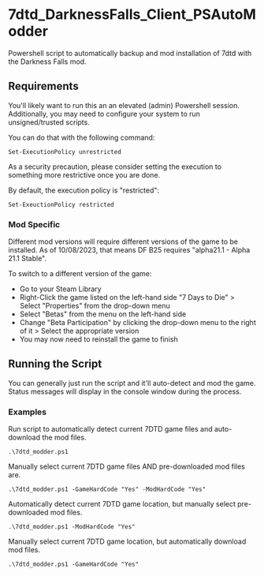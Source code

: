# 7dtd_DarknessFalls_Client_PSAutoModder
Powershell script to automatically backup and mod installation of 7dtd with the Darkness Falls mod.

## Requirements
You'll likely want to run this an an elevated (admin) Powershell session. Additionally, you may need to configure your system to run unsigned/trusted scripts. 

You can do that with the following command:
```
Set-ExecutionPolicy unrestricted
```

As a security precaution, please consider setting the execution to something more restrictive once you are done.

By default, the execution policy is "restricted":
```
Set-ExeuctionPolicy restricted
```

### Mod Specific
Different mod versions will require different versions of the game to be installed. As of 10/08/2023, that means DF B25 requires "alpha21.1 - Alpha 21.1 Stable".

To switch to a different version of the game:
- Go to your Steam Library
- Right-Click the game listed on the left-hand side "7 Days to Die" > Select "Properties" from the drop-down menu
- Select "Betas" from the menu on the left-hand side
- Change "Beta Participation" by clicking the drop-down menu to the right of it > Select the appropriate version
- You may now need to reinstall the game to finish

## Running the Script
You can generally just run the script and it'll auto-detect and mod the game. Status messages will display in the console window during the process.

### Examples
Run script to automatically detect current 7DTD game files and auto-download the mod files.
```
.\7dtd_modder.ps1
```

Manually select current 7DTD game files AND pre-downloaded mod files are.
```
.\7dtd_modder.ps1 -GameHardCode "Yes" -ModHardCode "Yes"
```

Automatically detect current 7DTD game location, but manually select pre-downloaded mod files.
```
.\7dtd_modder.ps1 -ModHardCode "Yes"
```

Manually select current 7DTD game location, but automatically download mod files.
```
.\7dtd_modder.ps1 -GameHardCode "Yes"
```
